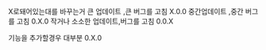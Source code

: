 X로돼어있는대를 바꾸는거
큰 업데이트 ,큰 버그를 고침 X.0.0
중간업데이트 ,중간 버그 를 고침 0.X.0
작거나 소소한 업데이트,버그를 고침 0.0.X

기능을 추가할경우 대부분 0.X.0
